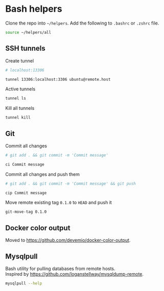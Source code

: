 # Bash helpers

Clone the repo into `~/helpers`. Add the following to `.bashrc` or `.zshrc` file.
```bash
source ~/helpers/all
```

## SSH tunnels

Create tunnel
```bash
# localhost:13306

tunnel 13306:localhost:3306 ubuntu@remote.host
```

Active tunnels
```bash
tunnel ls
```

Kill all tunnels
```bash
tunnel kill
```

## Git

Commit all changes
```bash
# git add . && git commit -m 'Commit message'

ci Commit message
```

Commit all changes and push them
```bash
# git add . && git commit -m 'Commit message' && git push

cip Commit message
```

Move remote existing tag `0.1.0` to `HEAD` and push it
```bash
git-move-tag 0.1.0
```

## Docker color output

Moved to https://github.com/devemio/docker-color-output.

## Mysqlpull

Bash utility for pulling databases from remote hosts.  
Inspired by https://github.com/loganstellway/mysqldump-remote.
```bash
mysqlpull --help
```